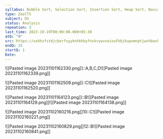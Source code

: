 ```yaml
---
syllabus: Bubble Sort, Selection Sort, Insertion Sort, Heap Sort, BasicConcept Of Asymptotic Notations, Time Complexity
type: ZealTS
subject: DS
status: Analysis
repeation: 3
last_time: 2023-10-19T00:00:00.000+05:30
atQ: "9"
src: https://uxkhzfstdjcborfuyyknhkhbyfnskrywvveioufkbjkupomnptjwvhbavkysuhi.vercel.app/solution.html?testId=62514f5e6261be9c3c5454e7&test_id=31
endQ: 25
startQ: 1
Date:
---
```

 ![[Pasted image 20231101162330.png]]::A,B,C,D![[Pasted image 20231101162339.png]]

![[Pasted image 20231101162509.png]]::C![[Pasted image 20231101162520.png]]

![[Pasted image 20231101164123.png]]::B![[Pasted image 20231101164129.png]]![[Pasted image 20231101164138.png]]


![[Pasted image 20231102160216.png]]10::C![[Pasted image 20231102160221.png]]

![[Pasted image 20231102160829.png]]12::B![[Pasted image 20231102160841.png]]

